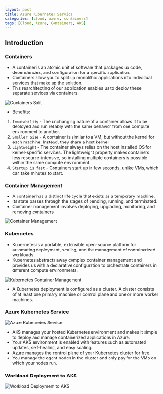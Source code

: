 ```yaml
---
layout: post
title: Azure Kubernetes Service
categories: [cloud, azure, containers]
tags: [Cloud, Azure, Containers, AKS]
---
```


## Introduction

### Containers

- A container is an atomic unit of software that packages up code, dependencies, and configuration for a specific application.
- Containers allow you to split up monolithic applications into individual services that make up the solution.
- This rearchitecting of our application enables us to deploy these separate services via containers.

![Containers Split](/assets/img/cloud/azure/containers/containers.png)

- Benefits:

1. `Immutability` - The unchanging nature of a container allows it to be deployed and run reliably with the same behavior from one compute environment to another.
2. `Smaller Size` - A container is similar to a VM, but without the kernel for each machine. Instead, they share a host kernel.
3. `Lightweight` - The container always relies on the host installed OS for kernel-specific services. The lightweight property makes containers less resource-intensive, so installing multiple containers is possible within the same compute environment.
4. `Startup is fast` - Containers start up in few seconds, unlike VMs, which can take minutes to start.

### Container Management

- A container has a distinct life cycle that exists as a temporary machine.
- Its state passes through the stages of pending, running, and terminated.
- Container management involves deploying, upgrading, monitoring, and removing containers.

![Container Management](/assets/img/cloud/azure/containers/container-management.png)

### Kubernetes

- Kubernetes is a portable, extensible open-source platform for automating deployment, scaling, and the management of containerized workloads.
- Kubernetes abstracts away complex container management and provides us with a declarative configuration to orchestrate containers in different compute environments.

![Kubernetes Container Management](/assets/img/cloud/azure/containers/kubernetes-container-management.png)

- A Kubernetes deployment is configured as a cluster. A cluster consists of at least one primary machine or control plane and one or more worker machines.

### Azure Kubernetes Service

![Azure Kubernetes Service](/assets/img/cloud/azure/containers/aks/aks-kubernetes-service.png)

- AKS manages your hosted Kubernetes environment and makes it simple to deploy and manage containerized applications in Azure.
- Your AKS environment is enabled with features such as automated updates, self-healing, and easy scaling.
- Azure manages the control plane of your Kubernetes cluster for free.
- You manage the agent nodes in the cluster and only pay for the VMs on which your nodes run.

### Workload Deployment to AKS

![Workload Deployment to AKS](/assets/img/cloud/azure/containers/aks/workload-deployment-to-aks.png)
